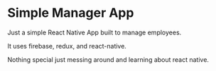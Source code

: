 # Simple Manager App

Just a simple React Native App built to manage employees.

It uses firebase, redux, and react-native.

Nothing special just messing around and learning about react native.
